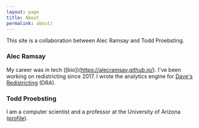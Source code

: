 ```yaml
---
layout: page
title: About
permalink: about/
---
```


This site is a collaboration between Alec Ramsay and Todd Proebsting.

### Alec Ramsay

My career was in tech ([bio])(https://alecramsay.github.io/).
I've been working on redistricting since 2017.
I wrote the analytics engine for [Dave's Redistricting](https://davesredistricting.org/) (DRA).

### Todd Proebsting
 
I am a computer scientist and a professor at the University of Arizona ([profile](http://proebsting.cs.arizona.edu/)).  
